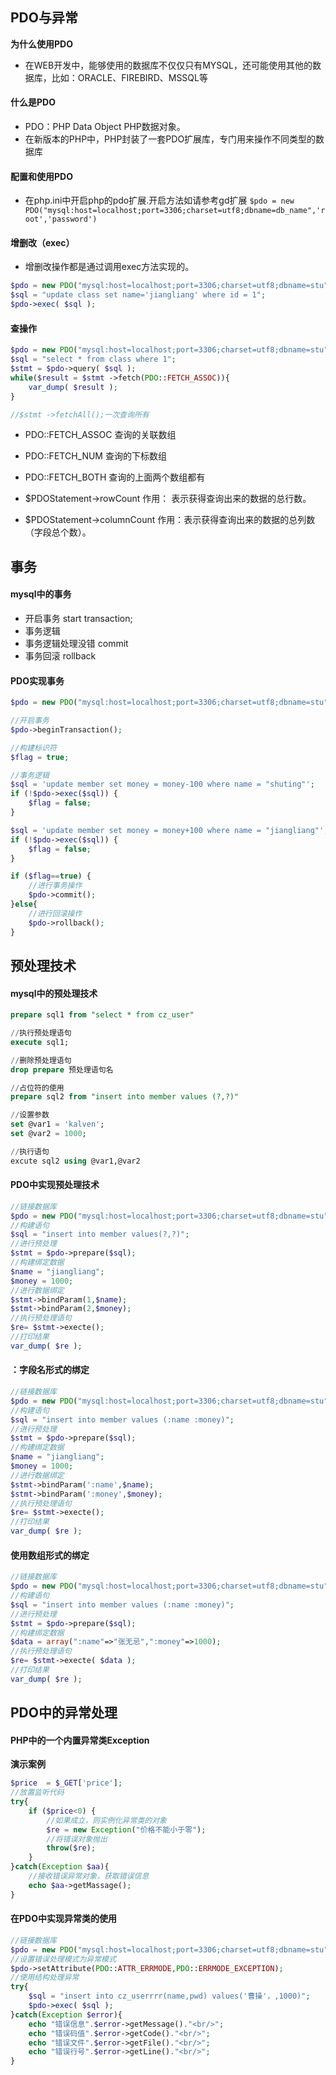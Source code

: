 ## PDO与异常
**为什么使用PDO**
* 在WEB开发中，能够使用的数据库不仅仅只有MYSQL，还可能使用其他的数据库，比如：ORACLE、FIREBIRD、MSSQL等

#### 什么是PDO
* PDO：PHP Data Object  PHP数据对象。
* 在新版本的PHP中，PHP封装了一套PDO扩展库，专门用来操作不同类型的数据库

#### 配置和使用PDO
* 在php.ini中开启php的pdo扩展.开启方法如请参考gd扩展
`$pdo = new PDO("mysql:host=localhost;port=3306;charset=utf8;dbname=db_name",'root','password')`

#### 增删改（exec）
* 增删改操作都是通过调用exec方法实现的。
```php
$pdo = new PDO("mysql:host=localhost;port=3306;charset=utf8;dbname=stu",'root','123456');
$sql = "update class set name='jiangliang' where id = 1";
$pdo->exec( $sql );
```

#### 查操作
```php
$pdo = new PDO("mysql:host=localhost;port=3306;charset=utf8;dbname=stu",'root','123456');
$sql = "select * from class where 1";
$stmt = $pdo->query( $sql );
while($result = $stmt ->fetch(PDO::FETCH_ASSOC)){
	var_dump( $result );
}

//$stmt ->fetchAll();一次查询所有
```
* PDO::FETCH_ASSOC 查询的关联数组
* PDO::FETCH_NUM   查询的下标数组
* PDO::FETCH_BOTH  查询的上面两个数组都有

* $PDOStatement->rowCount  作用： 表示获得查询出来的数据的总行数。
* $PDOStatement->columnCount  作用：表示获得查询出来的数据的总列数（字段总个数）。

## 事务
#### mysql中的事务
* 开启事务 start  transaction;
* 事务逻辑
* 事务逻辑处理没错 commit
* 事务回滚 rollback

#### PDO实现事务
```php
$pdo = new PDO("mysql:host=localhost;port=3306;charset=utf8;dbname=stu",'root','123456');

//开启事务
$pdo->beginTransaction();

//构建标识符
$flag = true;

//事务逻辑
$sql = 'update member set money = money-100 where name = "shuting"';
if (!$pdo->exec($sql)) {
	$flag = false;
}

$sql = 'update member set money = money+100 where name = "jiangliang"';
if (!$pdo->exec($sql)) {
	$flag = false;
}

if ($flag==true) {
	//进行事务操作
	$pdo->commit();
}else{
	//进行回滚操作
	$pdo->rollback();
}
```
## 预处理技术
#### mysql中的预处理技术
```sql
prepare sql1 from "select * from cz_user"

//执行预处理语句
execute sql1;

//删除预处理语句
drop prepare 预处理语句名

//占位符的使用
prepare sql2 from "insert into member values (?,?)"

//设置参数
set @var1 = 'kalven';
set @var2 = 1000;

//执行语句
excute sql2 using @var1,@var2
```

#### PDO中实现预处理技术
```php
//链接数据库
$pdo = new PDO("mysql:host=localhost;port=3306;charset=utf8;dbname=stu",'root',"123456");
//构建语句
$sql = "insert into member values(?,?)";
//进行预处理
$stmt = $pdo->prepare($sql);
//构建绑定数据
$name = "jiangliang";
$money = 1000;
//进行数据绑定
$stmt->bindParam(1,$name);
$stmt->bindParam(2,$money);
//执行预处理语句
$re= $stmt->execte();
//打印结果
var_dump( $re );
```
#### ：字段名形式的绑定
```php
//链接数据库
$pdo = new PDO("mysql:host=localhost;port=3306;charset=utf8;dbname=stu",'root',"123456");
//构建语句
$sql = "insert into member values (:name :money)";
//进行预处理
$stmt = $pdo->prepare($sql);
//构建绑定数据
$name = "jiangliang";
$money = 1000;
//进行数据绑定
$stmt->bindParam(':name',$name);
$stmt->bindParam(':money',$money);
//执行预处理语句
$re= $stmt->execte();
//打印结果
var_dump( $re );
```

#### 使用数组形式的绑定
```php
//链接数据库
$pdo = new PDO("mysql:host=localhost;port=3306;charset=utf8;dbname=stu",'root',"123456");
//构建语句
$sql = "insert into member values (:name :money)";
//进行预处理
$stmt = $pdo->prepare($sql);
//构建绑定数据
$data = array(":name"=>"张无忌",":money"=>1000);
//执行预处理语句
$re= $stmt->execte( $data );
//打印结果
var_dump( $re );
```

## PDO中的异常处理
#### PHP中的一个内置异常类Exception
**演示案例**
```php
$price  = $_GET['price'];
//放置监听代码
try{
	if ($price<0) {
		//如果成立，则实例化异常类的对象
		$re = new Exception("价格不能小于零");
		//将错误对象抛出
		throw($re);
	}
}catch(Exception $aa){
	//接收错误异常对象，获取错误信息
	echo $aa->getMassage();
}
```

#### 在PDO中实现异常类的使用
```php
//链接数据库
$pdo = new PDO("mysql:host=localhost;port=3306;charset=utf8;dbname=stu",'root',"123456");
//设置错误处理模式为异常模式
$pdo->setAttribute(PDO::ATTR_ERRMODE,PDO::ERRMODE_EXCEPTION);
//使用结构处理异常
try{
	$sql = "insert into cz_userrrr(name,pwd) values('曹操'，,1000)";
	$pdo->exec( $sql );
}catch(Exception $error){
	echo "错误信息".$error->getMessage()."<br/>";
	echo "错误码值".$error->getCode()."<br/>";
	echo "错误文件".$error->getFile()."<br/>";
	echo "错误行号".$error->getLine()."<br/>";
}
```

